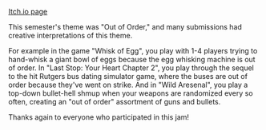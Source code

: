 <!--
	Title: 			  Scarlet Game Jam Spring 2023
	Description:	Recounting how scarlet game jam went.
	Date:		      April 22, 2023
	Image:			  assets/images/banner.png
	Authors: 		  Alan Tong
	Tags:			    SGJ, event, spring
-->

[Itch.io page](https://itch.io/jam/scarlet-game-jam-spring-2023)

This semester's theme was "Out of Order," and many submissions had creative interpretations of this theme. 

For example in the game "Whisk of Egg", you play with 1-4 players trying to hand-whisk a giant bowl of eggs because the egg whisking machine is out of order. In "Last Stop: Your Heart Chapter 2", you play through the sequel to the hit Rutgers bus dating simulator game, where the buses are out of order because they've went on strike. And in "Wild Aresenal", you play a top-down bullet-hell shmup when your weapons are randomized every so often, creating an "out of order" assortment of guns and bullets.

Thanks again to everyone who participated in this jam!
